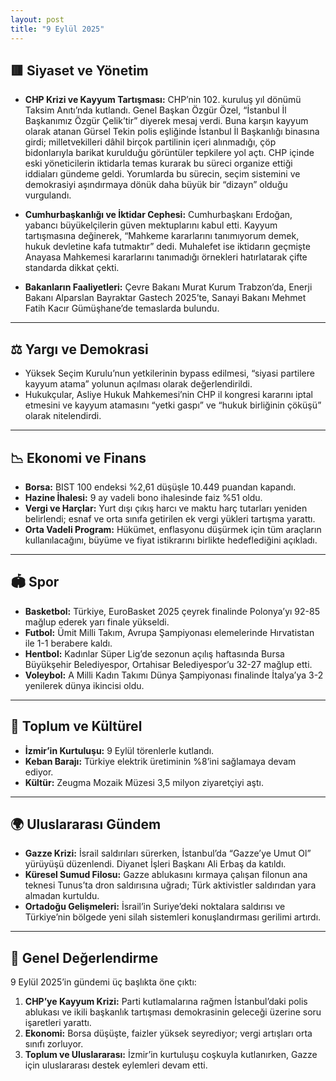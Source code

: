 ```yaml
---
layout: post
title: "9 Eylül 2025"
---
```


## 🟥 Siyaset ve Yönetim

* **CHP Krizi ve Kayyum Tartışması:**
  CHP’nin 102. kuruluş yıl dönümü Taksim Anıtı’nda kutlandı. Genel Başkan Özgür Özel, “İstanbul İl Başkanımız Özgür Çelik’tir” diyerek mesaj verdi. Buna karşın kayyum olarak atanan Gürsel Tekin polis eşliğinde İstanbul İl Başkanlığı binasına girdi; milletvekilleri dâhil birçok partilinin içeri alınmadığı, çöp bidonlarıyla barikat kurulduğu görüntüler tepkilere yol açtı. CHP içinde eski yöneticilerin iktidarla temas kurarak bu süreci organize ettiği iddiaları gündeme geldi. Yorumlarda bu sürecin, seçim sistemini ve demokrasiyi aşındırmaya dönük daha büyük bir “dizayn” olduğu vurgulandı.

* **Cumhurbaşkanlığı ve İktidar Cephesi:**
  Cumhurbaşkanı Erdoğan, yabancı büyükelçilerin güven mektuplarını kabul etti. Kayyum tartışmasına değinerek, “Mahkeme kararlarını tanımıyorum demek, hukuk devletine kafa tutmaktır” dedi. Muhalefet ise iktidarın geçmişte Anayasa Mahkemesi kararlarını tanımadığı örnekleri hatırlatarak çifte standarda dikkat çekti.

* **Bakanların Faaliyetleri:** Çevre Bakanı Murat Kurum Trabzon’da, Enerji Bakanı Alparslan Bayraktar Gastech 2025’te, Sanayi Bakanı Mehmet Fatih Kacır Gümüşhane’de temaslarda bulundu.

---

## ⚖️ Yargı ve Demokrasi

* Yüksek Seçim Kurulu’nun yetkilerinin bypass edilmesi, “siyasi partilere kayyum atama” yolunun açılması olarak değerlendirildi.
* Hukukçular, Asliye Hukuk Mahkemesi’nin CHP il kongresi kararını iptal etmesini ve kayyum atamasını “yetki gaspı” ve “hukuk birliğinin çöküşü” olarak nitelendirdi.

---

## 📉 Ekonomi ve Finans

* **Borsa:** BIST 100 endeksi %2,61 düşüşle 10.449 puandan kapandı.
* **Hazine İhalesi:** 9 ay vadeli bono ihalesinde faiz %51 oldu.
* **Vergi ve Harçlar:** Yurt dışı çıkış harcı ve maktu harç tutarları yeniden belirlendi; esnaf ve orta sınıfa getirilen ek vergi yükleri tartışma yarattı.
* **Orta Vadeli Program:** Hükümet, enflasyonu düşürmek için tüm araçların kullanılacağını, büyüme ve fiyat istikrarını birlikte hedeflediğini açıkladı.

---

## 🏟 Spor

* **Basketbol:** Türkiye, EuroBasket 2025 çeyrek finalinde Polonya’yı 92-85 mağlup ederek yarı finale yükseldi.
* **Futbol:** Ümit Milli Takım, Avrupa Şampiyonası elemelerinde Hırvatistan ile 1-1 berabere kaldı.
* **Hentbol:** Kadınlar Süper Lig’de sezonun açılış haftasında Bursa Büyükşehir Belediyespor, Ortahisar Belediyespor’u 32-27 mağlup etti.
* **Voleybol:** A Milli Kadın Takımı Dünya Şampiyonası finalinde İtalya’ya 3-2 yenilerek dünya ikincisi oldu.

---

## 🌱 Toplum ve Kültürel

* **İzmir’in Kurtuluşu:** 9 Eylül törenlerle kutlandı.
* **Keban Barajı:** Türkiye elektrik üretiminin %8’ini sağlamaya devam ediyor.
* **Kültür:** Zeugma Mozaik Müzesi 3,5 milyon ziyaretçiyi aştı.

---

## 🌍 Uluslararası Gündem

* **Gazze Krizi:** İsrail saldırıları sürerken, İstanbul’da “Gazze’ye Umut Ol” yürüyüşü düzenlendi. Diyanet İşleri Başkanı Ali Erbaş da katıldı.
* **Küresel Sumud Filosu:** Gazze ablukasını kırmaya çalışan filonun ana teknesi Tunus’ta dron saldırısına uğradı; Türk aktivistler saldırıdan yara almadan kurtuldu.
* **Ortadoğu Gelişmeleri:** İsrail’in Suriye’deki noktalara saldırısı ve Türkiye’nin bölgede yeni silah sistemleri konuşlandırması gerilimi artırdı.

---

## 🌟 Genel Değerlendirme

9 Eylül 2025’in gündemi üç başlıkta öne çıktı:

1. **CHP’ye Kayyum Krizi:** Parti kutlamalarına rağmen İstanbul’daki polis ablukası ve ikili başkanlık tartışması demokrasinin geleceği üzerine soru işaretleri yarattı.
2. **Ekonomi:** Borsa düşüşte, faizler yüksek seyrediyor; vergi artışları orta sınıfı zorluyor.
3. **Toplum ve Uluslararası:** İzmir’in kurtuluşu coşkuyla kutlanırken, Gazze için uluslararası destek eylemleri devam etti.
